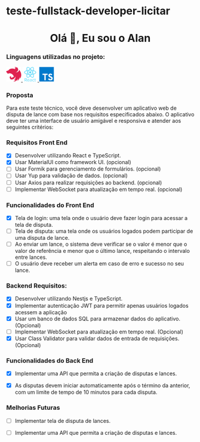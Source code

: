 # teste-fullstack-developer-licitar

<h1 align="center">Olá 👋, Eu sou o Alan</h1>

<h3 align="left">Linguagens utilizadas no projeto:</h3>
<p align="left"> <a href="https://nestjs.com/" target="_blank" rel="noreferrer"> <img src="https://raw.githubusercontent.com/devicons/devicon/master/icons/nestjs/nestjs-plain.svg" alt="nestjs" width="40" height="40"/> </a> <a href="https://reactjs.org/" target="_blank" rel="noreferrer"> <img src="https://raw.githubusercontent.com/devicons/devicon/master/icons/react/react-original-wordmark.svg" alt="react" width="40" height="40"/> </a> <a href="https://www.typescriptlang.org/" target="_blank" rel="noreferrer"> <img src="https://raw.githubusercontent.com/devicons/devicon/master/icons/typescript/typescript-original.svg" alt="typescript" width="40" height="40"/> </a> </p>

### Proposta 
Para este teste técnico, você deve desenvolver um aplicativo web de disputa de lance com
base nos requisitos especificados abaixo. O aplicativo deve ter uma interface de usuário
amigável e responsiva e atender aos seguintes critérios:
### Requisitos Front End
-[x] Desenvolver utilizando React e TypeScript.<br>
-[x] Usar MaterialUI como framework UI. (opcional)<br>
-[ ] Usar Formik para gerenciamento de formulários. (opcional)<br>
-[ ] Usar Yup para validação de dados. (opcional)<br>
-[ ] Usar Axios para realizar requisições ao backend. (opcional)<br>
-[ ] Implementar WebSocket para atualização em tempo real. (opcional)<br>

### Funcionalidades do Front End
-[x] Tela de login: uma tela onde o usuário deve fazer login para acessar a tela de
disputa.<br>
-[ ] Tela de disputa: uma tela onde os usuários logados podem participar de uma
disputa de lance.<br>
-[ ] Ao enviar um lance, o sistema deve verificar se o valor é menor que o valor de
referência e menor que o último lance, respeitando o intervalo entre lances.<br>
-[ ] O usuário deve receber um alerta em caso de erro e sucesso no seu lance.

### Backend Requisitos:
-[x] Desenvolver utilizando Nestjs e TypeScript.<br>
-[x] Implementar autenticação JWT para permitir apenas usuários logados acessem a
aplicação<br>
-[x] Usar um banco de dados SQL para armazenar dados do aplicativo. (Opcional)<br>
-[ ] Implementar WebSocket para atualização em tempo real. (Opcional)<br>
-[x] Usar Class Validator para validar dados de entrada de requisições. (Opcional)<br>

### Funcionalidades do Back End
-[X] Implementar uma API que permita a criação de disputas e lances.<br>
-[X] As disputas devem iniciar automaticamente após o término da anterior, com um
limite de tempo de 10 minutos para cada disputa.<br>


### Melhorias Futuras
- [ ] Implementar tela de disputa de lances.
- [ ] Implementar uma API que permita a criação de disputas e lances.
      
